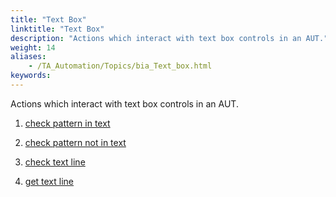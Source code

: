 ```yaml
--- 
title: "Text Box"
linktitle: "Text Box"
description: "Actions which interact with text box controls in an AUT."
weight: 14
aliases: 
    - /TA_Automation/Topics/bia_Text_box.html
keywords: 
---
```


Actions which interact with text box controls in an AUT.

1.  [check pattern in text](/TA_Automation/Topics/bia_check_pattern_in_text.html)  

2.  [check pattern not in text](/TA_Automation/Topics/bia_check_pattern_not_in_text.html)  

3.  [check text line](/TA_Automation/Topics/bia_check_text_line.html)  

4.  [get text line](/TA_Automation/Topics/bia_get_text_line.html)  





